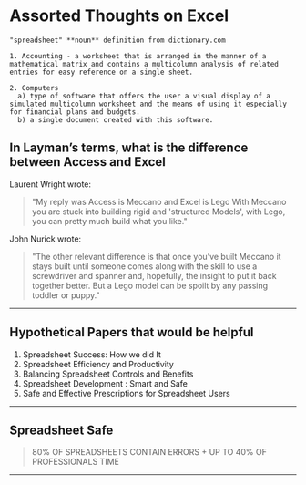 
# Assorted Thoughts on Excel

```
"spreadsheet" **noun** definition from dictionary.com

1. Accounting - a worksheet that is arranged in the manner of a mathematical matrix and contains a multicolumn analysis of related entries for easy reference on a single sheet.

2. Computers  
  a) type of software that offers the user a visual display of a simulated multicolumn worksheet and the means of using it especially for financial plans and budgets.
  b) a single document created with this software.
```

## In Layman’s terms, what is the difference between Access and Excel

<!-- http://peach.ease.lsoft.com/archives/excel-l.html -->

Laurent Wright wrote:

> "My reply was Access is Meccano and Excel is Lego With Meccano you are stuck into building rigid and 'structured Models', with Lego, you can pretty much build what you like."

John Nurick wrote:

> "The other relevant difference is that once you’ve built Meccano it stays built until someone comes along with the skill to use a screwdriver and spanner and, hopefully, the insight to put it back together better. But a Lego model can be spoilt by any passing toddler or puppy."

---

<!-- https://sysmod.wordpress.com/2011/11/23/the-science-of-spreadsheet-risk-management-july-5-6-2012-manchester-uk/ -->

## Hypothetical Papers that would be helpful

1.  Spreadsheet Success: How we did It
2.  Spreadsheet Efficiency and Productivity
3.  Balancing Spreadsheet Controls and Benefits
4.  Spreadsheet Development : Smart and Safe
5.  Safe and Effective Prescriptions for Spreadsheet Users

---

## Spreadsheet Safe

<!-- http://www.spreadsheetsafe.com/?page_id=13962 -->

> 80% OF SPREADSHEETS CONTAIN ERRORS + UP TO 40% OF PROFESSIONALS TIME

---

